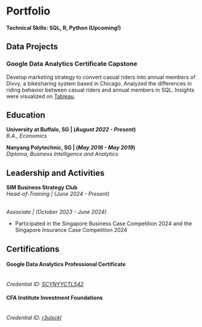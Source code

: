# Portfolio
**Technical Skills: SQL, R, Python (Upcoming!)**

## Data Projects
### Google Data Analytics Certificate Capstone
Develop marketing strategy to convert casual riders into annual members of Divvy, a bikesharing system based in Chicago. 
Analyzed the differences in riding behavior between casual riders and annual members in SQL. 
Insights were visualized on [Tableau](https://public.tableau.com/views/DivvyMembershipRidingBehavior/DIvvyMembershipRidingData?:language=en-GB&:sid=&:display_count=n&:origin=viz_share_link).

## Education
**University at Buffalo, SG | (_August 2022 - Present_)**
<br/>_B.A., Economics_

**Nanyang Polytechnic, SG | (_May 2016 - May 2019_)**
<br/>*Diploma, Business Intelligence and Analytics*

## Leadership and Activities
**SIM Business Strategy Club**
<br/>_Head-of-Training | (June 2024 - Present)_

<br/>_Associate | (October 2023 - June 2024)_
- Participated in the Singapore Business Case Competition 2024 and the Singapore Insurance Case Competition 2024

## Certifications
#### Google Data Analytics Professional Certificate
<br/>_Credential ID: [SCYNYYCTL542](https://www.coursera.org/account/accomplishments/professional-cert/SCYNYYCTL542)_
#### CFA Institute Investment Foundations
<br/>_Credential ID: [r3ulxckl](https://basno.com/r3ulxckl)_
